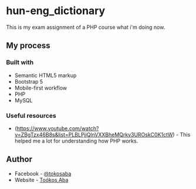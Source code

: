 # hun-eng_dictionary


This is my exam assignment of a PHP course what i'm doing now.

## My process

### Built with

- Semantic HTML5 markup
- Bootstrap 5
- Mobile-first workflow
- PHP
- MySQL


### Useful resources

- (https://www.youtube.com/watch?v=ZBgTzx46B8s&list=PLBLPjjQlnVXXBheMQrkv3UROskC0K1ctW) - This helped me a lot for understanding how PHP works.

## Author

- Facebook - [@tokosaba](https://www.facebook.com/tokosaba)
- Website -  [Toókos Aba](https://www.kellegyhely.hu)
